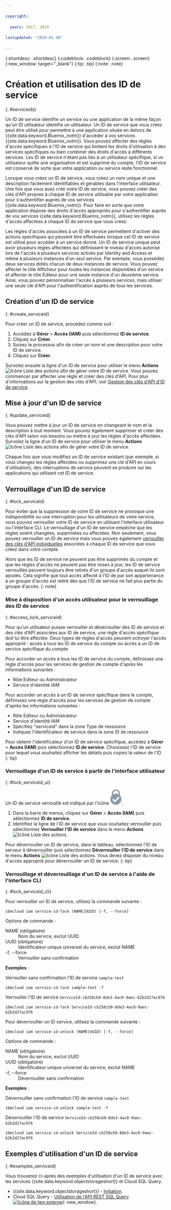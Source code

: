 ```yaml
---

copyright:

  years: 2017, 2019
  
lastupdated: "2019-01-30"

---
```


{:shortdesc: .shortdesc}
{:codeblock: .codeblock}
{:screen: .screen}
{:new_window: target="_blank"}
{:tip: .tip}
{:note: .note}

# Création et utilisation des ID de service
{: #serviceids}

Un ID de service identifie un service ou une application de la même façon qu'un ID utilisateur identifie un utilisateur. Un ID de service que vous créez peut être utilisé pour permettre à une application située en dehors de {{site.data.keyword.Bluemix_notm}} d'accéder à vos services {{site.data.keyword.Bluemix_notm}}. Vous pouvez affecter des règles d'accès spécifiques à l'ID de service qui limitent les droits d'utilisation à des services spécifiques ou bien combiner des droits d'accès à différents services. Les ID de service n'étant pas liés à un utilisateur spécifique, si un utilisateur quitte une organisation et est supprimé du compte, l'ID de service est conservé de sorte que votre application ou service reste fonctionnel.

Lorsque vous créez un ID de service, vous créez un nom unique et une description facilement identifiables et gérables dans l'interface utilisateur. Une fois que vous avez créé votre ID de service, vous pouvez créer des clés d'API propres à chaque ID de service utilisable par votre application pour s'authentifier auprès de vos services {{site.data.keyword.Bluemix_notm}}. Pour faire en sorte que votre application dispose des droits d'accès appropriés pour s'authentifier auprès de vos services {{site.data.keyword.Bluemix_notm}}, utilisez les règles d'accès affectées à chaque ID de service que vous créez. 

Les règles d'accès associées à un ID de service permettent d'activer des actions spécifiques qui peuvent être effectuées lorsque cet ID de service est utilisé pour accéder à un service donné. Un ID de service unique peut avoir plusieurs règles affectées qui définissent le niveau d'accès autorisé lors de l'accès à plusieurs services activés par Identity and Access et même à plusieurs instances d'un seul service. Par exemple, vous possédez deux services dotés chacun de deux instances de service. Vous pouvez affecter le rôle Afficheur pour toutes les instances disponibles d'un service et affecter le rôle Editeur pour une seule instance d'un deuxième service. Ainsi, vous pouvez personnaliser l'accès à plusieurs services, mais utiliser une seule clé d'API pour l'authentification auprès de tous les services.


## Création d'un ID de service
{: #create_serviceid}

Pour créer un ID de service, procédez comme suit :

1. Accédez à **Gérer** &gt; **Accès (IAM)** puis sélectionnez **ID de service**. 
2. Cliquez sur **Créer**.
3. Suivez le processus afin de créer un nom et une description pour votre ID de service. 
4. Cliquez sur **Créer**. 

Survolez ensuite la ligne d'un ID de service pour utiliser le menu **Actions** ![Icône Liste des actions](../icons/action-menu-icon.svg) afin de gérer votre ID de service. Vous pouvez commencer par affecter une règle et créer des clés d'API. Pour plus d'informations sur la gestion des clés d'API, voir  [Gestion des clés d'API d'ID de service](/docs/iam?topic=iam-serviceidapikeys#serviceidapikeys). 

## Mise à jour d'un ID de service
{: #update_serviceid}

Vous pouvez mettre à jour un ID de service en changeant le nom et la description à tout moment. Vous pouvez également supprimer et créer des clés d'API selon vos besoins ou mettre à jour les règles d'accès affectées. Survolez la ligne d'un ID de service pour utiliser le menu **Actions** ![Icône Liste des actions](../icons/action-menu-icon.svg) afin de gérer votre ID de service.

Chaque fois que vous modifiez un ID de service existant (par exemple, si vous changez les règles affectées ou supprimez une clé d'API en cours d'utilisation), des interruptions de service peuvent se produire sur les applications qui utilisent cet ID de service.

## Verrouillage d'un ID de service
{: #lock_serviceid}

Pour éviter que la suppression de votre ID de service ne provoque une indisponibilité ou une interruption pour les utilisateurs de votre service, vous pouvez verrouiller votre ID de service en utilisant l'interface utilisateur ou l'interface CLI. Le verrouillage d'un ID de service empêche que les règles soient changées, supprimées ou affectées. Non seulement, vous pouvez verrouiller un ID de service mais vous pouvez également [verrouiller des clés d'API individuelles](/docs/iam?topic=iam-lockkey#lockkey) associées à chaque ID de service que vous créez dans votre compte. 

Alors que les ID de service ne peuvent pas être supprimés du compte et que les règles d'accès ne peuvent pas être mises à jour, les ID de service verrouillés peuvent toujours être retirés d'un groupe d'accès auquel ils sont ajoutés. Cela signifie que tout accès affecté à l'ID de par son appartenance à un groupe d'accès est retiré dès que l'ID de service ne fait plus partie du groupe d'accès.
{: note}

### Mise à disposition d'un accès utilisateur pour le verrouillage des ID de service
{: #access_lock_serviceid}

Pour qu'un utilisateur puisse verrouiller et déverrouiller des ID de service et des clés d'API associées aux ID de service, une règle d'accès spécifique doit lui être affectée. Deux types de règles d'accès peuvent octroyer l'accès approprié : accès à tous les ID de service du compte ou accès à un ID de service spécifique du compte

Pour accorder un accès à tous les ID de service du compte, définissez une règle d'accès pour les services de gestion de compte d'après les informations suivantes :

* Rôle Editeur ou Administrateur 
* Service d'identité IAM

Pour accorder un accès à un ID de service spécifique dans le compte, définissez une règle d'accès pour les services de gestion de compte d'après les informations suivantes :

* Rôle Editeur ou Administrateur
* Service d'identité IAM
* Spécifiez "serviceid" dans la zone Type de ressource 
* Indiquez l'identificateur de service dans la zone ID de ressource

Pour obtenir l'identificateur d'un ID de service spécifique, accédez à **Gérer** > **Accès (IAM)** puis sélectionnez **ID de service**. Choisissez l'ID de service pour lequel vous souhaitez afficher les détails puis copiez la valeur de l'ID.
{: tip}

### Verrouillage d'un ID de service à partir de l'interface utilisateur
{: #lock_serviceid_ui}

Un ID de service verrouillé est indiqué par l'icône ![Icône Verrouillé](images/locked.svg "Verrouillé").

1. Dans la barre de menus, cliquez sur **Gérer** &gt; **Accès (IAM)** puis sélectionnez **ID de service**.
2. Identifiez la ligne de l'ID de service que vous souhaitez verrouiller puis sélectionnez **Verrouiller l'ID de service** dans le menu **Actions** ![Icône Liste des actions](../icons/action-menu-icon.svg).

Pour déverrouiller un ID de service, dans le tableau, sélectionnez l'ID de serveur à déverrouiller puis sélectionnez **Déverrouiller l'ID de service** dans le menu **Actions** ![Icône Liste des actions](../icons/action-menu-icon.svg). Vous devez disposer du niveau d'accès approprié pour déverrouiller un ID de service.
{: tip}


### Verrouillage et déverrouillage d'un ID de service à l'aide de l'interface CLI
{: #lock_serviceid_cli}

Pour verrouiller un ID de service, utilisez la commande suivante :

```
ibmcloud iam service-id-lock (NAME|UUID) [-f, --force]
```

Options de commande :

<dl>
  <dt>NAME (obligatoire)</dt>
  <dd>Nom du service, exclut UUID</dd>
  <dt>UUID (obligatoire)</dt>
  <dd>Identificateur unique universel du service, exclut NAME</dd>
  <dt>-f, --force</dt>
  <dd>Verrouiller sans confirmation</dd>
</dl>

<strong>Exemples</strong> :

Verrouiller sans confirmation l'ID de service `sample-test`

```
ibmcloud iam service-id-lock sample-test -f
```

Verrouiller l'ID de service `ServiceId-cb258cb9-8de3-4ac0-9aec-b2b2d27ac976`

```
ibmcloud iam service-id-lock ServiceId-cb258cb9-8de3-4ac0-9aec-b2b2d27ac976
```

Pour déverrouiller un ID service, utilisez la commande suivante :

 ```
ibmcloud iam service-id-unlock (NAME|UUID) [-f, --force]
```

Options de commande :

<dl>
  <dt>NAME (obligatoire)</dt>
  <dd>Nom du service, exclut UUID</dd>
  <dt>UUID (obligatoire)</dt>
  <dd>Identificateur unique universel du service, exclut NAME</dd>
  <dt>-f, --force</dt>
  <dd>Déverrouiller sans confirmation</dd>
</dl>

<strong>Exemples</strong> :

Déverrouiller sans confirmation l'ID de service `sample-test`

```
ibmcloud iam service-id-unlock sample-test -f
```

Déverrouiller l'ID de service `ServiceId-cb258cb9-8de3-4ac0-9aec-b2b2d27ac976`

```
ibmcloud iam service-id-unlock ServiceId-cb258cb9-8de3-4ac0-9aec-b2b2d27ac976
```


## Exemples d'utilisation d'un ID de service
{: #examples_serviceid}

Vous trouverez ci-après des exemples d'utilisation d'un ID de service avec les services {{site.data.keyword.objectstorageshort}} et Cloud SQL Query.

- {{site.data.keyword.objectstorageshort}} - [Initiation](/docs/services/cloud-object-storage?topic=cloud-object-storage-getting-started-cli-#getting-started-cli-).
- Cloud SQL Query - [Utilisation de l'API REST SQL Query ![Icône de lien externe](../icons/launch-glyph.svg)](https://www.youtube.com/embed/s6S4AdJItHk?rel=0){: new_window}.


